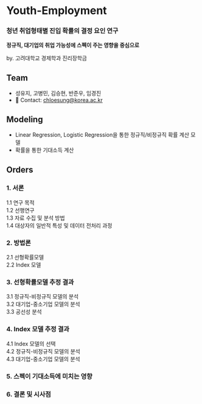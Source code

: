 # Youth-Employment
### **청년 취업형태별 진입 확률의 결정 요인 연구**  
**정규직, 대기업의 취업 가능성에 스펙이 주는 영향을 중심으로**  

by. 고려대학교 경제학과 진리장학금   

## Team
* 성유지, 고병민, 김승현, 반준우, 임경진   
* 💬 Contact: chloesung@korea.ac.kr

## Modeling
* Linear Regression, Logistic Regression을 통한 정규직/비정규직 확률 계산 모델
* 확률을 통한 기대소득 계산

## Orders

### 1. 서론
1.1 연구 목적  
1.2 선행연구  
1.3 자료 수집 및 분석 방법  
1.4 대상자의 일반적 특성 및 데이터 전처리 과정  

### 2. 방법론
2.1 선형확률모델  
2.2 Index 모델  

### 3. 선형확률모델 추정 결과
3.1 정규직-비정규직 모델의 분석  
3.2 대기업-중소기업 모델의 분석  
3.3 공선성 분석  

### 4. Index 모델 추정 결과
4.1 Index 모델의 선택  
4.2 정규직-비정규직 모델의 분석  
4.3 대기업-중소기업 모델의 분석  

### 5. 스펙이 기대소득에 미치는 영향

### 6. 결론 및 시사점
